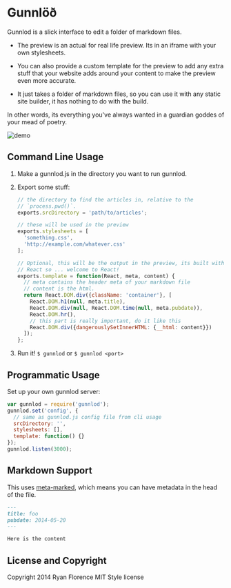 Gunnlöð
=======

Gunnlod is a slick interface to edit a folder of markdown files.

- The preview is an actual for real life preview. Its in an iframe with
  your own stylesheets.

- You can also provide a custom template for the preview to add any
  extra stuff that your website adds around your content to make the
  preview even more accurate.

- It just takes a folder of markdown files, so you can use it with any
  static site builder, it has nothing to do with the build.

In other words, its everything you've always wanted in a guardian goddes
of your mead of poetry.

![demo](http://recordit.co/66MDtelho8.gif)

Command Line Usage
------------------

1. Make a gunnlod.js in the directory you want to run gunnlod.

2. Export some stuff:

   ```js
   // the directory to find the articles in, relative to the
   // `process.pwd()`.
   exports.srcDirectory = 'path/to/articles';

   // these will be used in the preview
   exports.stylesheets = [
     'something.css',
     'http://example.com/whatever.css'
   ];

   // Optional, this will be the output in the preview, its built with
   // React so ... welcome to React!
   exports.template = function(React, meta, content) {
     // meta contains the header meta of your markdown file
     // content is the html.
     return React.DOM.div({className: 'container'}, [
       React.DOM.h1(null, meta.title),
       React.DOM.div(null, React.DOM.time(null, meta.pubdate)),
       React.DOM.hr(),
       // this part is really important, do it like this
       React.DOM.div({dangerouslySetInnerHTML: {__html: content}})
     ]);
   };
   ```

3. Run it! `$ gunnlod` or `$ gunnlod <port>`

Programmatic Usage
------------------

Set up your own gunnlod server:

```js
var gunnlod = require('gunnlod');
gunnlod.set('config', {
  // same as gunnlod.js config file from cli usage
  srcDirectory: '',
  stylesheets: [],
  template: function() {}
});
gunnlod.listen(3000);
```

Markdown Support
----------------

This uses [meta-marked](https://github.com/j201/meta-marked), which
means you can have metadata in the head of the file.

```md
---
title: foo
pubdate: 2014-05-20
---

Here is the content
```

License and Copyright
---------------------

Copyright 2014 Ryan Florence
MIT Style license

